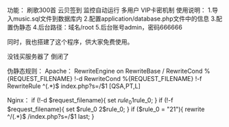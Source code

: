 功能：
刷歌300首
云贝签到
监控自动运行
多用户
VIP卡密机制
使用说明：
1.导入music.sql文件到数据库内
2.配置application/database.php文件中的信息
3.配置伪静态
4.后台路径：域名/root
5.后台账号admin，密码666666

同时，我也搭建了这个程序，供大家免费使用。

没钱买服务器了 倒闭了

伪静态规则：
Apache：
RewriteEngine on
RewriteBase /
RewriteCond %{REQUEST_FILENAME} !-d
RewriteCond %{REQUEST_FILENAME} !-f
RewriteRule ^(.*)$ index.php?s=/$1 [QSA,PT,L]

Nginx：
if (!-d $request_filename){
        set $rule_0 1$rule_0;
}
if (!-f $request_filename){
        set $rule_0 2$rule_0;
}
if ($rule_0 = "21"){
        rewrite ^/(.*)$ /index.php?s=/$1 last;
}
